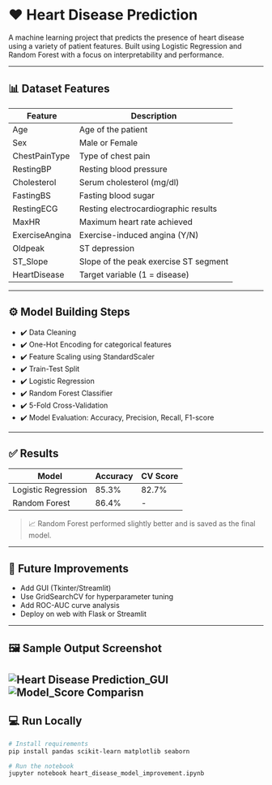 # ❤️ Heart Disease Prediction

A machine learning project that predicts the presence of heart disease using a variety of patient features. Built using Logistic Regression and Random Forest with a focus on interpretability and performance.

---

## 📊 Dataset Features

| Feature         | Description                       |
|----------------|-----------------------------------|
| Age            | Age of the patient                |
| Sex            | Male or Female                    |
| ChestPainType  | Type of chest pain                |
| RestingBP      | Resting blood pressure            |
| Cholesterol    | Serum cholesterol (mg/dl)         |
| FastingBS      | Fasting blood sugar               |
| RestingECG     | Resting electrocardiographic results |
| MaxHR          | Maximum heart rate achieved       |
| ExerciseAngina | Exercise-induced angina (Y/N)     |
| Oldpeak        | ST depression                     |
| ST_Slope       | Slope of the peak exercise ST segment |
| HeartDisease   | Target variable (1 = disease)     |

---

## ⚙️ Model Building Steps

- ✔️ Data Cleaning
- ✔️ One-Hot Encoding for categorical features
- ✔️ Feature Scaling using StandardScaler
- ✔️ Train-Test Split
- ✔️ Logistic Regression
- ✔️ Random Forest Classifier
- ✔️ 5-Fold Cross-Validation
- ✔️ Model Evaluation: Accuracy, Precision, Recall, F1-score

---

## ✅ Results

| Model               | Accuracy | CV Score |
|--------------------|----------|----------|
| Logistic Regression| 85.3%    | 82.7%    |
| Random Forest       | 86.4%    |    -     |

> 📈 Random Forest performed slightly better and is saved as the final model.

---

## 🧠 Future Improvements

- Add GUI (Tkinter/Streamlit)
- Use GridSearchCV for hyperparameter tuning
- Add ROC-AUC curve analysis
- Deploy on web with Flask or Streamlit

---

## 🖼️ Sample Output Screenshot

![Heart Disease Prediction_GUI](Screeshots/gui1.png)
![Model_Score Comparisn](Screeshots/best_model.png)
---

## 💻 Run Locally

```bash
# Install requirements
pip install pandas scikit-learn matplotlib seaborn

# Run the notebook
jupyter notebook heart_disease_model_improvement.ipynb
